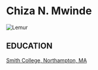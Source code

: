 # __Chiza N. Mwinde__

![Lemur](http://chorocamp.com/wp-content/uploads/2019/01/pic_01-2.jpg) 

## __EDUCATION__

[Smith College, Northampton, MA](https://www.smith.edu/) 
